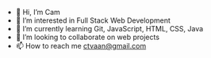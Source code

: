 - 👋 Hi, I’m Cam
- 👀 I’m interested in Full Stack Web Development
- 🌱 I’m currently learning Git, JavaScript, HTML, CSS, Java
- 💞️ I’m looking to collaborate on web projects
- 📫 How to reach me ctvaan@gmail.com

<!---
Ctvaan/Ctvaan is a ✨ special ✨ repository because its `README.md` (this file) appears on your GitHub profile.
You can click the Preview link to take a look at your changes.
--->
